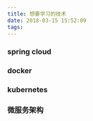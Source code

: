 ```yaml
---
title: 想要学习的技术
date: 2018-03-15 15:52:09
tags:
---
```

### spring cloud

### docker

### kubernetes

### 微服务架构
